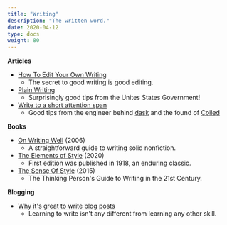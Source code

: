 ```yaml
---
title: "Writing"
description: "The written word."
date: 2020-04-12
type: docs
weight: 80
---
```

**Articles**
* [How To Edit Your Own Writing](https://www.nytimes.com/2020/04/07/smarter-living/how-to-edit-your-own-writing.html)
  * The secret to good writing is good editing.
* [Plain Writing](https://www.plainlanguage.gov/resources/checklists/checklist/)
  * Surprisingly good tips from the Unites States Government!
* [Write to a short attention span](http://matthewrocklin.com/blog/work/2020/07/13/brevity)
  * Good tips from the engineer behind [dask](https://dask.org/) and the found of [Coiled](https://coiled.io/)

**Books**

* [On Writing Well](https://www.amazon.com/Writing-Well-Classic-Guide-Nonfiction/dp/0060891548) (2006)
  * A straightforward guide to writing solid nonfiction.
* [The Elements of Style](https://www.amazon.com/Elements-Style-William-Strunk-Jr/dp/1989862004) (2020)
  * First edition was published in 1918, an enduring classic.
* [The Sense Of Style](https://www.amazon.com/Sense-Style-Thinking-Persons-Writing/dp/0143127799) (2015)
  * The Thinking Person's Guide to Writing in the 21st Century.

**Blogging**

* [Why it's great to write blog posts](https://sanderknape.com/2020/04/why-great-write-blog-posts/)
  * Learning to write isn't any different from learning any other skill.